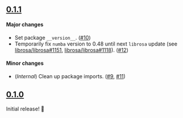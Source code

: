 ## [0.1.1](https://github.com/eonu/sigment/releases/tag/v0.1.1)

#### Major changes

- Set package `__version__`. ([#10](https://github.com/eonu/sigment/pull/10))
- Temporarily fix `numba` version to 0.48 until next `librosa` update (see [librosa/librosa#1151](https://github.com/librosa/librosa/issues/1152), [librosa/librosa#1118](https://github.com/librosa/librosa/pull/1118)). ([#12](https://github.com/eonu/sigment/pull/12))

#### Minor changes

- (_Internal_) Clean up package imports. ([#9](https://github.com/eonu/sigment/pull/9), [#11](https://github.com/eonu/sigment/pull/11))

## [0.1.0](https://github.com/eonu/sigment/releases/tag/v0.1.0)

Initial release! 🎉